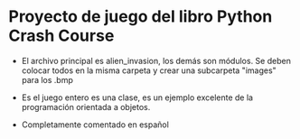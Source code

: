 # Proyecto de juego del libro Python Crash Course


- El archivo principal es alien_invasion, los demás son módulos. Se deben colocar todos en la misma carpeta y crear una subcarpeta "images" para los .bmp

- Es el juego entero es una clase, es un ejemplo excelente de la programación orientada a objetos.

- Completamente comentado en español



